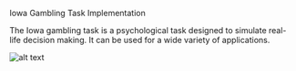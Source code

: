 Iowa Gambling Task Implementation

The Iowa gambling task is a psychological task designed to simulate real-life decision making. It can be used for a wide variety of applications. 

![alt text](https://cs1.ucc.ie/~jl22/iowaGamblingTaskMockup_JL_117372043.png "Iowa Gambling Task Implementation - Jack Leonard - 117372043")
